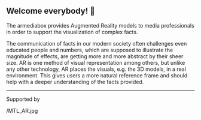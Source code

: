 ## Welcome everybody! 👋

The armediabox provides Augmented Reality models to media professionals in order to support the visualization of complex facts.

The communication of facts in our modern society often challenges even educated people and numbers, which are supposed to 
illustrate the magnitude of effects, are getting more and more abstract by their sheer size. AR is one method of visual 
representation among others, but unlike any other technology, AR places the visuals, e.g. the 3D models, in a real environment. 
This gives users a more natural reference frame and should help with a deeper understanding of the facts provided.

_____________________________________________________________________________

Supported by

/MTL_AR.jpg

